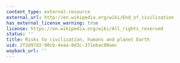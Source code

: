 ```yaml
---
content_type: external-resource
external_url: http://en.wikipedia.org/wiki/End_of_civilization
has_external_license_warning: true
license: https://en.wikipedia.org/wiki/All_rights_reserved
status: ''
title: Risks to civilization, humans and planet Earth
uid: 2f2d97d2-90cb-4eaa-8d3c-371ebac08aec
wayback_url: ''
---
```

